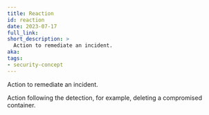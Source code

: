 ```yaml
---
title: Reaction
id: reaction
date: 2023-07-17
full_link: 
short_description: >
  Action to remediate an incident.
aka:
tags:
- security-concept
---
```

Action to remediate an incident.

<!--more--> 
Action following the detection, for example, deleting a compromised container.
